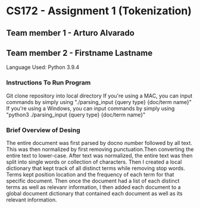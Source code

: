# CS172 - Assignment 1 (Tokenization)

## Team member 1 - Arturo Alvarado
## Team member 2 - Firstname Lastname

Language Used: Python 3.9.4

### Instructions To Run Program
Git clone repository into local directory
If you're using a MAC, you can input commands by simply using "./parsing_input {query type} {doc/term name}"
If you're using a Windows, you can input commands by simply using "python3 ./parsing_input {query type} {doc/term name}"

### Brief Overview of Desing
The entire document was first parsed by docno number followed by all text. This was then normalized by first removing punctuation.Then
converting the entire text to lower-case. After text was normalized, the entire text was then split into single words or collection of characters. Then I created a local dictionary that kept track of all distinct terms while removing stop words. Terms kept position location and the frequency of each term for that specific document. Then once the document had a list of each distinct terms as well as relevanr information, I then added each document to a global document dictionary that contained each document as well as its relevant information.
